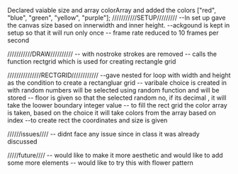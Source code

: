 Declared vaiable size and array colorArray and added the colors ["red", "blue", "green", "yellow", "purple"];
///////////SETUP/////////
--In set up gave the canvas size based on innerwidth and inner height. 
--ackgound is kept in setup so that it will run only once
-- frame rate reduced to 10 frames per second

///////////DRAW//////////
-- with nostroke strokes are removed
-- calls the function rectgrid which is used for creating rectangle grid

///////////////RECTGRID////////////
--gave nested for loop with width and height as the condition to create a rectangluar grid
-- varibale choice is created in with random numbers will be selected using random function and will be stored
-- floor is given so that the selected random no, if its decimal , it will take the loower boundary integer value
-- to fill the rect grid  the color array is taken, based on the choice it will take colors from the array based on index
--to create rect the coordinates and size is given

//////issues////
-- didnt face any issue since in class it was already discussed

/////future////
-- would like to make it more aesthetic and would like to add some more elements
-- would like to try this with flower pattern